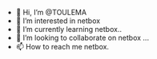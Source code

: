 - 👋 Hi, I’m @TOULEMA
- 👀 I’m interested in netbox
- 🌱 I’m currently learning netbox..
- 💞️ I’m looking to collaborate on netbox ...
- 📫 How to reach me netbox.

<!---
TOULEMA/TOULEMA is a ✨ special ✨ repository because its `README.md` (this file) appears on your GitHub profile.
You can click the Preview link to take a look at your changes.
--->
